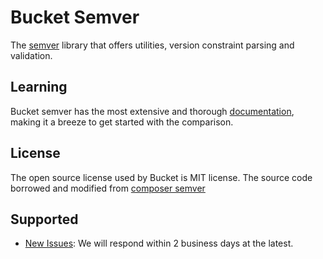 # Bucket Semver

The [semver](https://semver.org/) library that offers utilities, version constraint parsing and validation.

## Learning

Bucket semver has the most extensive and thorough [documentation](https://github.com/getbucket/bucket-semver/wiki), making it a breeze to get started with the comparison.

## License

The open source license used by Bucket is MIT license.
The source code borrowed and modified from [composer semver](https://github.com/composer/semver)

## Supported

- [New Issues](https://github.com/getbucket/bucket-semver/issues): We will respond within 2 business days at the latest.


